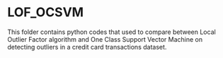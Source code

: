 # LOF_OCSVM
This folder contains python codes that used to compare between Local Outlier Factor algorithm and One Class Support Vector Machine on detecting outliers in a credit card transactions dataset.
